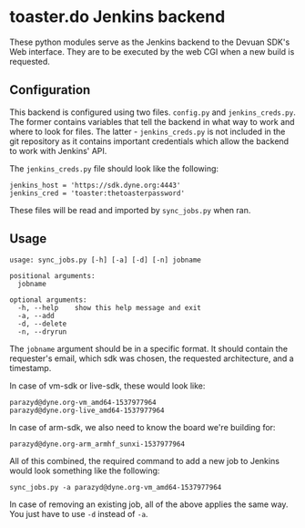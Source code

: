 toaster.do Jenkins backend
==========================

These python modules serve as the Jenkins backend to the Devuan SDK's
Web interface. They are to be executed by the web CGI when a new build
is requested.


Configuration
-------------

This backend is configured using two files. `config.py` and
`jenkins_creds.py`. The former contains variables that tell the backend
in what way to work and where to look for files. The latter -
`jenkins_creds.py` is not included in the git repository as it contains
important credentials which allow the backend to work with Jenkins' API.

The `jenkins_creds.py` file should look like the following:
```
jenkins_host = 'https://sdk.dyne.org:4443'
jenkins_cred = 'toaster:thetoasterpassword'
```

These files will be read and imported by `sync_jobs.py` when ran.


Usage
-----

```
usage: sync_jobs.py [-h] [-a] [-d] [-n] jobname

positional arguments:
  jobname

optional arguments:
  -h, --help    show this help message and exit
  -a, --add
  -d, --delete
  -n, --dryrun
```

The `jobname` argument should be in a specific format. It should contain
the requester's email, which sdk was chosen, the requested architecture,
and a timestamp.

In case of vm-sdk or live-sdk, these would look like:

```
parazyd@dyne.org-vm_amd64-1537977964
parazyd@dyne.org-live_amd64-1537977964
```

In case of arm-sdk, we also need to know the board we're building for:

```
parazyd@dyne.org-arm_armhf_sunxi-1537977964
```

All of this combined, the required command to add a new job to Jenkins
would look something like the following:

```
sync_jobs.py -a parazyd@dyne.org-vm_amd64-1537977964
```

In case of removing an existing job, all of the above applies the same
way. You just have to use `-d` instead of `-a`.
